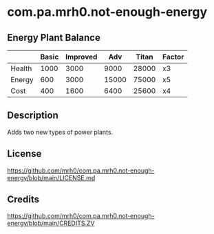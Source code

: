 # com.pa.mrh0.not-enough-energy

## Energy Plant Balance

||Basic|Improved|Adv|Titan|Factor|
|-|-|-|-|-|-|
|Health |1000 |3000 |9000  |28000 |x3 |
|Energy |600  |3000 |15000 |75000 |x5 |
|Cost   |400  |1600 |6400  |25600 |x4 |

## Description
Adds two new types of power plants.

## License
https://github.com/mrh0/com.pa.mrh0.not-enough-energy/blob/main/LICENSE.md
 
## Credits
https://github.com/mrh0/com.pa.mrh0.not-enough-energy/blob/main/CREDITS.ZV